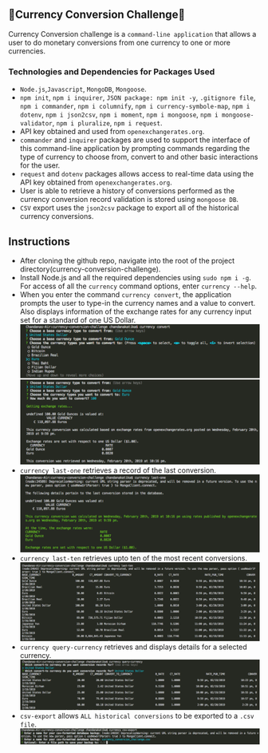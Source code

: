 ## 💸Currency Conversion Challenge💸    
Currency Conversion challenge is a `command-line application` that allows a user to do monetary conversions from one currency to one or more currencies.   

### Technologies and Dependencies for Packages Used      
- `Node.js`,`Javascript`, `MongoDB`, `Mongoose`.    
- `npm init`, `npm i inquirer`, `JSON package: npm init -y`, `.gitignore file`, `npm i commander`, `npm i columnify`, `npm i currency-symbole-map`, `npm i dotenv`, `npm i json2csv`, `npm i moment`, `npm i mongoose`, `npm i mongoose-validator`, `npm i pluralize`, `npm i request`.
- API key obtained and used from `openexchangerates.org`.   
- `commander` and `inquirer` packages are used to support the interface of this command-line application by prompting commands regarding the type of currency to choose from, convert to and other basic interactions for the user.   
- `request` and `dotenv` packages allows access to real-time data using the API key obtained from `openexchangerates.org`.   
- User is able to retrieve a history of conversions performed as the currency conversion record validation is stored using `mongoose DB`.   
- `CSV` export uses the `json2csv` package to export all of the historical currency conversions. 

## Instructions   
- After cloning the github repo, navigate into the root of the project directory(currency-conversion-challenge).  
- Install Node.js and all the required dependencies using `sudo npm i -g`. For access of all the `currency` command options, enter `currency --help`.
- When you enter the command `currency convert`, the application prompts the user to type-in the currency names and a value to convert. Also displays information of the exchange rates for any currency input set for a standard of one US Dollar.   
![currency convert Screenshot](./images/currency_convert.png)   
![currency convert Screenshot](./images/choose_currency_type.png) 
- `currency last-one` retrieves a record of the last conversion.    
![currency last one Screenshot](./images/currency_last-one.png)    
- `currency last-ten` retrieves upto ten of the most recent conversions.   
![currency last-ten Screenshot](./images/currency_last-ten.png)    
- `currency query-currency` retrieves and displays details for a selected currency.    
![currency query-currency Screenshot](./images/currency_query-currency.png)     
- `csv-export` allows `ALL historical conversions` to be exported to a `.csv file`.   
![currency csv export Screenshot](./images/currency_csv-export.png)      


